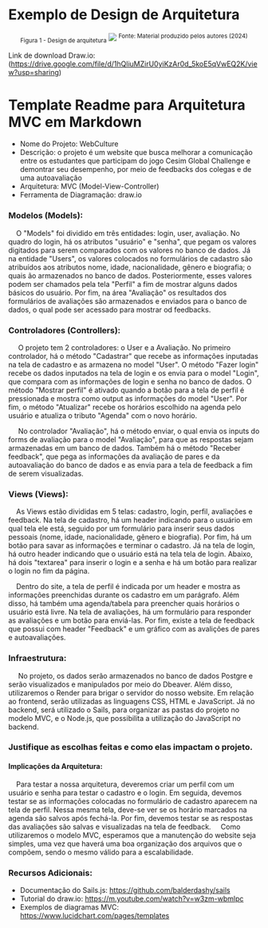 # Exemplo de Design de Arquitetura

<div align="center">
<sub>Figura 1 - Design de arquitetura</sub>
<img src="https://github.com/mariana-namie-guima/design-de-arquitetura/blob/main/design_de_arquitetura.drawio">
<sup>Fonte: Material produzido pelos autores (2024)</sup>
</div>

Link de download Draw.io: (https://drive.google.com/file/d/1hQliuMZirU0yiKzAr0d_5koE5qVwEQ2K/view?usp=sharing) 

# Template Readme para Arquitetura MVC em Markdown
- Nome do Projeto: WebCulture
- Descrição: o projeto é um website que busca melhorar a comunicação entre os estudantes que participam do jogo Cesim Global Challenge e demontrar seu desempenho, por meio de feedbacks dos colegas e de uma autoavaliação
- Arquitetura: MVC (Model-View-Controller)
- Ferramenta de Diagramação: draw.io

### Modelos (Models):

&nbsp;&nbsp;&nbsp;&nbsp;O "Models" foi dividido em três entidades: login, user, avaliação. No quadro do login, há os atributos "usuário" e "senha", que pegam os valores digitados para serem comparados com os valores no banco de dados. Já na entidade "Users", os valores colocados no formulários de cadastro são atribuídos aos atributos nome, idade, nacionalidade, gênero e biografia; o quais ão armazenados no banco de dados. Posteriormente, esses valores podem ser chamados pela tela "Perfil" a fim de mostrar alguns dados básicos do usuário. Por fim, na área "Avaliação" os resultados dos formulários de avaliações são armazenados e enviados para o banco de dados, o qual pode ser acessado para mostrar od feedbacks.

### Controladores (Controllers):

&nbsp;&nbsp;&nbsp;&nbsp; O projeto tem 2 controladores: o User e a Avaliação. No primeiro controlador, há o método "Cadastrar" que recebe as informações inputadas na tela de cadastro e as armazena no model "User". O método "Fazer login" recebe os dados inputados na tela de login e os envia para o model "Login", que compara com as informações de login e senha no banco de dados. O método "Mostrar perfil" é ativado quando a botão para a tela de perfil é pressionada e mostra como output as informações do model "User". Por fim, o método "Atualizar" recebe os horários escolhido na agenda pelo usuário e atualiza o tributo "Agenda" com o novo horário.

&nbsp;&nbsp;&nbsp;&nbsp; No controlador "Avaliação", há o método enviar, o qual envia os inputs do forms de avaliação para o model "Avaliação", para que as respostas sejam armazenadas em um banco de dados. Também há o método "Receber feedback", que pega as informações da avaliação de pares e da autoavaliação do banco de dados e as envia para a tela de feedback a fim de serem visualizadas. 

### Views (Views):

&nbsp;&nbsp;&nbsp;&nbsp;As Views estão divididas em 5 telas: cadastro, login, perfil, avaliações e feedback. Na tela de cadastro, há um header indicando para o usuário em qual tela ele está, seguido por um formulário para inserir seus dados pessoais (nome, idade, nacionalidade, gênero e biografia). Por fim, há um botão para savar as informações e terminar o cadastro. Já na tela de login, há outro header indicando que o usuário está na tela tela de login. Abaixo, há dois "textarea" para inserir o login e a senha e há um botão para realizar o login no fim da página.

&nbsp;&nbsp;&nbsp;&nbsp;Dentro do site, a tela de perfil é indicada por um header e mostra as informações preenchidas durante os cadastro em um parágrafo. Além disso, há também uma agenda/tabela para preencher quais horários o usuário está livre. Na tela de avaliações, há um formulário para responder as avaliações e um botão para enviá-las. Por fim, existe a tela de feedback que possui com header "Feedback" e um gráfico com as avalições de pares e autoavaliações.

### Infraestrutura:

&nbsp;&nbsp;&nbsp;&nbsp; No projeto, os dados serão armazenados no banco de dados Postgre e serão visualizados e manipulados por meio do Dbeaver. Além disso, utilizaremos o Render para brigar o servidor do nosso website. Em relação ao frontend, serão utilizadas as linguagens CSS, HTML e JavaScript. Já no backend, será utilizado o Sails, para organizar as pastas do projeto no modelo MVC, e o Node.js, que possibilita a utilização do JavaScript no backend.

### Justifique as escolhas feitas e como elas impactam o projeto.
#### Implicações da Arquitetura:

&nbsp;&nbsp;&nbsp;&nbsp;Para testar a nossa arquitetura, deveremos criar um perfil com um usuário e senha para testar o cadastro e o login. Em seguida, devemos testar se as informações colocadas no formulário de cadastro aparecem na tela de perfil. Nessa mesma tela, deve-se ver se os horário marcados na agenda são salvos após fechá-la. Por fim, devemos testar se as respostas das avaliações são salvas e visualizadas na tela de feedback.
&nbsp;&nbsp;&nbsp;&nbsp;Como utilizaremos o modelo MVC, esperamos que a manutenção do website seja simples, uma vez que haverá uma boa organização dos arquivos que o compõem, sendo o mesmo válido para a escalabilidade.

### Recursos Adicionais:
- Documentação do Sails.js: https://github.com/balderdashy/sails
- Tutorial do draw.io: https://m.youtube.com/watch?v=w3zm-wbmlpc
- Exemplos de diagramas MVC: https://www.lucidchart.com/pages/templates

